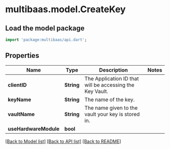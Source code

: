 # multibaas.model.CreateKey

## Load the model package
```dart
import 'package:multibaas/api.dart';
```

## Properties
Name | Type | Description | Notes
------------ | ------------- | ------------- | -------------
**clientID** | **String** | The Application ID that will be accessing the Key Vault. | 
**keyName** | **String** | The name of the key. | 
**vaultName** | **String** | The name given to the vault your key is stored in. | 
**useHardwareModule** | **bool** |  | 

[[Back to Model list]](../README.md#documentation-for-models) [[Back to API list]](../README.md#documentation-for-api-endpoints) [[Back to README]](../README.md)


